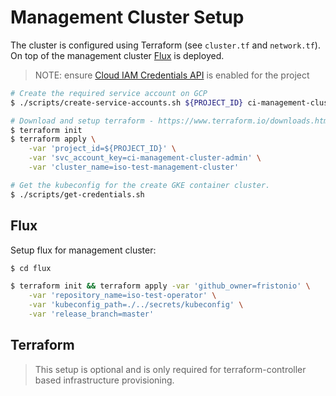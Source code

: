 # Management Cluster Setup

The cluster is configured using Terraform (see `cluster.tf` and `network.tf`).
On top of the management cluster [Flux](https://fluxcd.io) is deployed.

> NOTE: ensure [Cloud IAM Credentials API](https://console.cloud.google.com/apis/api/iamcredentials.googleapis.com/overview) is enabled for
the project

```bash
# Create the required service account on GCP
$ ./scripts/create-service-accounts.sh ${PROJECT_ID} ci-management-cluster-admin

# Download and setup terraform - https://www.terraform.io/downloads.html
$ terraform init 
$ terraform apply \
    -var 'project_id=${PROJECT_ID}' \
    -var 'svc_account_key=ci-management-cluster-admin' \
    -var 'cluster_name=iso-test-management-cluster'

# Get the kubeconfig for the create GKE container cluster.
$ ./scripts/get-credentials.sh
```

## Flux

Setup flux for management cluster:

```bash
$ cd flux

$ terraform init && terraform apply -var 'github_owner=fristonio' \
    -var 'repository_name=iso-test-operator' \
    -var 'kubeconfig_path=./../secrets/kubeconfig' \
    -var 'release_branch=master'
```

## Terraform

> This setup is optional and is only required for terraform-controller based
infrastructure provisioning.
